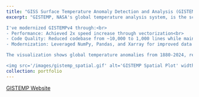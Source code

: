 ```yaml
---
title: "GISS Surface Temperature Anomaly Detection and Analysis (GISTEMP)"
excerpt: "GISTEMP, NASA's global temperature analysis system, is the scientific standard for measuring Earth's warming. Temperature anomalies show how much warmer/cooler a region is compared to its typical temperature in a reference period.<br><br>

I've modernized GISTEMPv4 through:<br>
- Performance: Achieved 2x speed increase through vectorization<br>
- Code Quality: Reduced codebase from ~10,000 to 1,000 lines while maintaining full functionality<br>
- Modernization: Leveraged NumPy, Pandas, and Xarray for improved data handling<br><br>

The visualization shows global temperature anomalies from 1880-2024, relative to the 1951-1980 baseline.<br><br>

<img src='/images/gistemp_spatial.gif' alt='GISTEMP Spatial Plot' width='600' height='600' style='display: block; margin: 0 auto;'>"
collection: portfolio
---
```


[GISTEMP Website](https://data.giss.nasa.gov/gistemp/)
